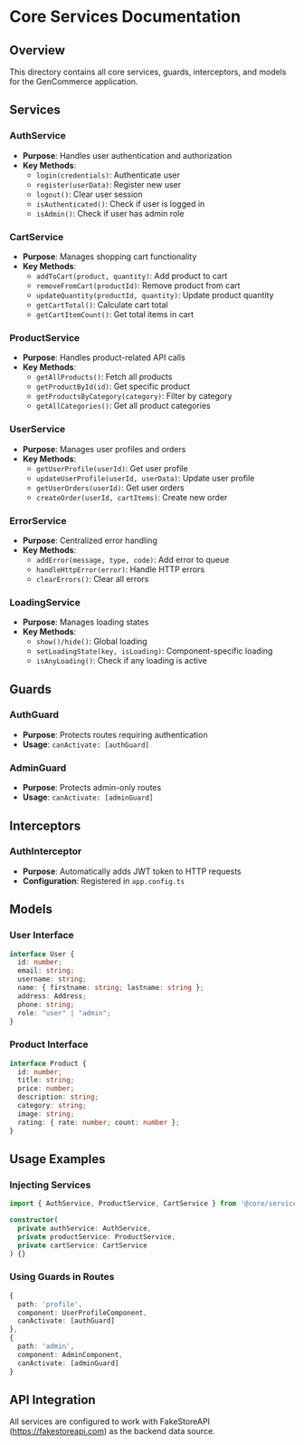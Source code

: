 # Core Services Documentation

## Overview

This directory contains all core services, guards, interceptors, and models for the GenCommerce application.

## Services

### AuthService

- **Purpose**: Handles user authentication and authorization
- **Key Methods**:
  - `login(credentials)`: Authenticate user
  - `register(userData)`: Register new user
  - `logout()`: Clear user session
  - `isAuthenticated()`: Check if user is logged in
  - `isAdmin()`: Check if user has admin role

### CartService

- **Purpose**: Manages shopping cart functionality
- **Key Methods**:
  - `addToCart(product, quantity)`: Add product to cart
  - `removeFromCart(productId)`: Remove product from cart
  - `updateQuantity(productId, quantity)`: Update product quantity
  - `getCartTotal()`: Calculate cart total
  - `getCartItemCount()`: Get total items in cart

### ProductService

- **Purpose**: Handles product-related API calls
- **Key Methods**:
  - `getAllProducts()`: Fetch all products
  - `getProductById(id)`: Get specific product
  - `getProductsByCategory(category)`: Filter by category
  - `getAllCategories()`: Get all product categories

### UserService

- **Purpose**: Manages user profiles and orders
- **Key Methods**:
  - `getUserProfile(userId)`: Get user profile
  - `updateUserProfile(userId, userData)`: Update user profile
  - `getUserOrders(userId)`: Get user orders
  - `createOrder(userId, cartItems)`: Create new order

### ErrorService

- **Purpose**: Centralized error handling
- **Key Methods**:
  - `addError(message, type, code)`: Add error to queue
  - `handleHttpError(error)`: Handle HTTP errors
  - `clearErrors()`: Clear all errors

### LoadingService

- **Purpose**: Manages loading states
- **Key Methods**:
  - `show()/hide()`: Global loading
  - `setLoadingState(key, isLoading)`: Component-specific loading
  - `isAnyLoading()`: Check if any loading is active

## Guards

### AuthGuard

- **Purpose**: Protects routes requiring authentication
- **Usage**: `canActivate: [authGuard]`

### AdminGuard

- **Purpose**: Protects admin-only routes
- **Usage**: `canActivate: [adminGuard]`

## Interceptors

### AuthInterceptor

- **Purpose**: Automatically adds JWT token to HTTP requests
- **Configuration**: Registered in `app.config.ts`

## Models

### User Interface

```typescript
interface User {
  id: number;
  email: string;
  username: string;
  name: { firstname: string; lastname: string };
  address: Address;
  phone: string;
  role: "user" | "admin";
}
```

### Product Interface

```typescript
interface Product {
  id: number;
  title: string;
  price: number;
  description: string;
  category: string;
  image: string;
  rating: { rate: number; count: number };
}
```

## Usage Examples

### Injecting Services

```typescript
import { AuthService, ProductService, CartService } from '@core/services';

constructor(
  private authService: AuthService,
  private productService: ProductService,
  private cartService: CartService
) {}
```

### Using Guards in Routes

```typescript
{
  path: 'profile',
  component: UserProfileComponent,
  canActivate: [authGuard]
},
{
  path: 'admin',
  component: AdminComponent,
  canActivate: [adminGuard]
}
```

## API Integration

All services are configured to work with FakeStoreAPI (https://fakestoreapi.com) as the backend data source.
